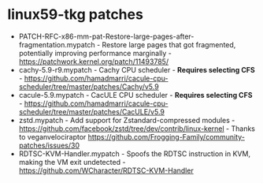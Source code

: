 # linux59-tkg patches

- PATCH-RFC-x86-mm-pat-Restore-large-pages-after-fragmentation.mypatch - Restore large pages that got fragmented, potentially improving performance marginally - https://patchwork.kernel.org/patch/11493785/
- cachy-5.9-r9.mypatch - Cachy CPU scheduler - **Requires selecting CFS** - https://github.com/hamadmarri/cacule-cpu-scheduler/tree/master/patches/Cachy/v5.9
- cacule-5.9.mypatch - CacULE CPU scheduler - **Requires selecting CFS** - https://github.com/hamadmarri/cacule-cpu-scheduler/tree/master/patches/CacULE/v5.9
- zstd.mypatch - Add support for Zstandard-compressed modules - https://github.com/facebook/zstd/tree/dev/contrib/linux-kernel - Thanks to veganvelociraptor https://github.com/Frogging-Family/community-patches/issues/30
- RDTSC-KVM-Handler.mypatch - Spoofs the RDTSC instruction in KVM, making the VM exit undetected - https://github.com/WCharacter/RDTSC-KVM-Handler
